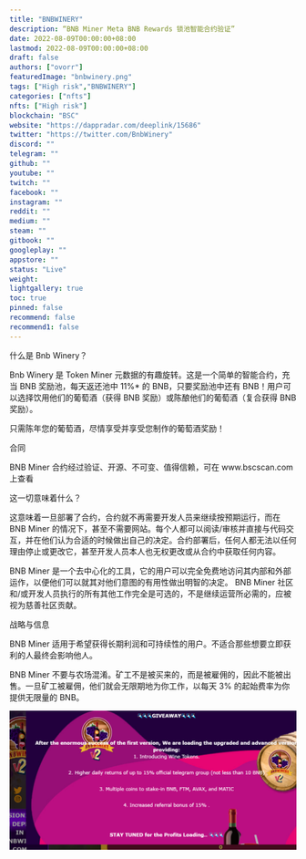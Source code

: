 ```yaml
---
title: "BNBWINERY"
description: “BNB Miner Meta BNB Rewards 锁池智能合约验证”
date: 2022-08-09T00:00:00+08:00
lastmod: 2022-08-09T00:00:00+08:00
draft: false
authors: ["ovorr"]
featuredImage: "bnbwinery.png"
tags: ["High risk","BNBWINERY"]
categories: ["nfts"]
nfts: ["High risk"]
blockchain: "BSC"
website: "https://dappradar.com/deeplink/15686"
twitter: "https://twitter.com/BnbWinery"
discord: ""
telegram: ""
github: ""
youtube: ""
twitch: ""
facebook: ""
instagram: ""
reddit: ""
medium: ""
steam: ""
gitbook: ""
googleplay: ""
appstore: ""
status: "Live"
weight: 
lightgallery: true
toc: true
pinned: false
recommend: false
recommend1: false
---
```

<p>什么是&nbsp;Bnb Winery？</p>
<p>Bnb Winery 是 Token Miner 元数据的有趣旋转。这是一个简单的智能合约，充当 BNB 奖励池，每天返还池中 11%* 的 BNB，只要奖励池中还有 BNB！用户可以选择饮用他们的葡萄酒（获得 BNB 奖励）或陈酿他们的葡萄酒（复合获得 BNB 奖励）。</p>
<p>只需陈年您的葡萄酒，尽情享受并享受您制作的葡萄酒奖励！</p>
<p>合同</p>
<p>BNB Miner 合约经过验证、开源、不可变、值得信赖，可在 www.bscscan.com 上查看</p>
<p>这一切意味着什么？</p>
<p>这意味着一旦部署了合约，合约就不再需要开发人员来继续按预期运行，而在 BNB Miner 的情况下，甚至不需要网站。每个人都可以阅读/审核并直接与代码交互，并在他们认为合适的时候做出自己的决定。合约部署后，任何人都无法以任何理由停止或更改它，甚至开发人员本人也无权更改或从合约中获取任何内容。</p>
<p>BNB Miner 是一个去中心化的工具，它的用户可以完全免费地访问其内部和外部运作，以便他们可以就其对他们意图的有用性做出明智的决定。 BNB Miner 社区和/或开发人员执行的所有其他工作完全是可选的，不是继续运营所必需的，应被视为慈善社区贡献。</p>
<p>战略与信息</p>
<p>BNB Miner 适用于希望获得长期利润和可持续性的用户。不适合那些想要立即获利的人最终会影响他人。</p>
<p>BNB Miner 不要与农场混淆。矿工不是被买来的，而是被雇佣的，因此不能被出售。一旦矿工被雇佣，他们就会无限期地为你工作，以每天 3% 的起始费率为你提供无限量的 BNB。</p>



![a](a.png)